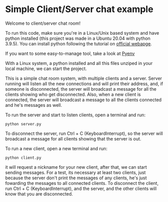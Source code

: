 # Simple Client/Server chat example 
Welcome to client/server chat room!

To run this code, make sure you're in a Linux/Unix based system and have python installed
(this project was made in a Ubuntu 20.04 with python 3.9.5). You can install python following
the tutorial on [official webapge](https://www.python.org/downloads/source/). 

If you want to some easy-to-manage tool, take a look at [Pyenv](https://github.com/pyenv/pyenv)

With a Linux system, a python installed and all this files unziped in your local machine,
we can start the project.

This is a simple chat room system, with multiple clients and a server. Server running will
listen all the new connections and will print their address, and, if someone is disconnected,
the server will broadcast a message for all the clients showing who get disconnected. Also, 
when a new client is connected, the server will broadcast a message to all the clients connected
and he's messages as well.

To run the server and start to listen clients, open a terminal and run:

```
python server.py
```

To disconnect the server, run Ctrl + C (KeyboardInterrupt), so the server will broadcast a message
for all clients showing that the server is out.

To run a new client, open a new terminal and run:

```
python client.py
```

it will request a nickname for your new client, after that, we can start sending messages. For a test,
its necessary at least two clients, just because the server don't print the messages of any clients, 
he's just fowarding the messages to all connected clients. To disconnect the client, run Ctrl + C
(KeyboardInterrupt), and the server, and the other clients will know that you are disconnected.

